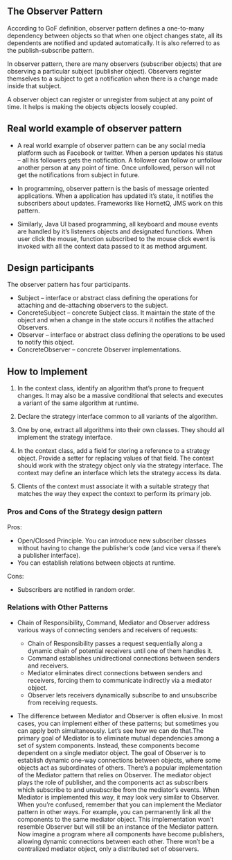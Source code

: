 <h2>The Observer Pattern</h2>

According to GoF definition, observer pattern defines a one-to-many dependency between objects so that when one object changes state, all its dependents are notified and updated automatically. It is also referred to as the publish-subscribe pattern.

In observer pattern, there are many observers (subscriber objects) that are observing a particular subject (publisher object). Observers register themselves to a subject to get a notification when there is a change made inside that subject.

A observer object can register or unregister from subject at any point of time. It helps is making the objects objects loosely coupled.


<h2>Real world example of observer pattern</h2>

- A real world example of observer pattern can be any social media platform such as Facebook or twitter. When a person updates his status – all his followers gets the notification. A follower can follow or unfollow another person at any point of time. Once unfollowed, person will not get the notifications from subject in future.

- In programming, observer pattern is the basis of message oriented applications. When a application has updated it’s state, it notifies the subscribers about updates. Frameworks like HornetQ, JMS work on this pattern.
- Similarly, Java UI based programming, all keyboard and mouse events are handled by it’s listeners objects and designated functions. When user click the mouse, function subscribed to the mouse click event is invoked with all the context data passed to it as method argument.

<h2>Design participants</h2>

The observer pattern has four participants.

- Subject – interface or abstract class defining the operations for attaching and de-attaching observers to the subject.
- ConcreteSubject – concrete Subject class. It maintain the state of the object and when a change in the state occurs it notifies the attached Observers.
- Observer – interface or abstract class defining the operations to be used to notify this object.
- ConcreteObserver – concrete Observer implementations.

<h2>How to Implement</h2>

1. In the context class, identify an algorithm that’s prone to frequent changes. It may also be a massive conditional that selects and executes a variant of the same algorithm at runtime.

2. Declare the strategy interface common to all variants of the algorithm.

3. One by one, extract all algorithms into their own classes. They should all implement the strategy interface.

4. In the context class, add a field for storing a reference to a strategy object. Provide a setter for replacing values of that field. The context should work with the strategy object only via the strategy interface. The context may define an interface which lets the strategy access its data.

5. Clients of the context must associate it with a suitable strategy that matches the way they expect the context to perform its primary job.

<h3>Pros and Cons of the Strategy design pattern</h3>

Pros:

- Open/Closed Principle. You can introduce new subscriber classes without having to change the publisher’s code (and vice versa if there’s a publisher interface).
- You can establish relations between objects at runtime.

Cons:

 - Subscribers are notified in random order.

<h3>Relations with Other Patterns</h3>

- Chain of Responsibility, Command, Mediator and Observer address various ways of connecting senders and receivers of requests:

    - Chain of Responsibility passes a request sequentially along a dynamic chain of potential receivers until one of them handles it.
    - Command establishes unidirectional connections between senders and receivers.
    - Mediator eliminates direct connections between senders and receivers, forcing them to communicate indirectly via a mediator object.
    - Observer lets receivers dynamically subscribe to and unsubscribe from receiving requests.

- The difference between Mediator and Observer is often elusive. In most cases, you can implement either of these patterns; but sometimes you can apply both simultaneously. Let’s see how we can do that.The primary goal of Mediator is to eliminate mutual dependencies among a set of system components. Instead, these components become dependent on a single mediator object. The goal of Observer is to establish dynamic one-way connections between objects, where some objects act as subordinates of others. There’s a popular implementation of the Mediator pattern that relies on Observer. The mediator object plays the role of publisher, and the components act as subscribers which subscribe to and unsubscribe from the mediator’s events. When Mediator is implemented this way, it may look very similar to Observer. When you’re confused, remember that you can implement the Mediator pattern in other ways. For example, you can permanently link all the components to the same mediator object. This implementation won’t resemble Observer but will still be an instance of the Mediator pattern. Now imagine a program where all components have become publishers, allowing dynamic connections between each other. There won’t be a centralized mediator object, only a distributed set of observers.